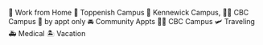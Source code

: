 🏡 Work from Home
🏫 Toppenish Campus
🏫 Kennewick Campus, 🌃🏫 CBC Campus
🫥 by appt only
🚘 Community Appts
🌃🏫 CBC Campus
🛩️ Traveling
🚑 Medical 
🏝️ Vacation